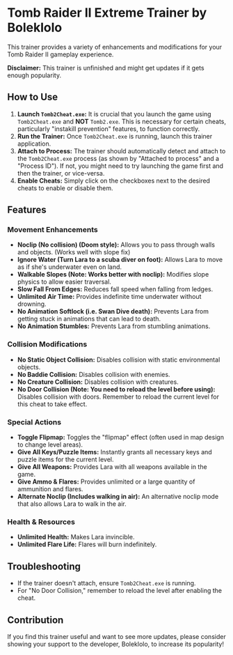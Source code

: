 # Tomb Raider II Extreme Trainer by Boleklolo

This trainer provides a variety of enhancements and modifications for your Tomb Raider II gameplay experience.

**Disclaimer:** This trainer is unfinished and might get updates if it gets enough popularity.

## How to Use

1.  **Launch `Tomb2Cheat.exe`:** It is crucial that you launch the game using `Tomb2Cheat.exe` and **NOT** `Tomb2.exe`. This is necessary for certain cheats, particularly "instakill prevention" features, to function correctly.
2.  **Run the Trainer:** Once `Tomb2Cheat.exe` is running, launch this trainer application.
3.  **Attach to Process:** The trainer should automatically detect and attach to the `Tomb2Cheat.exe` process (as shown by "Attached to process" and a "Process ID"). If not, you might need to try launching the game first and then the trainer, or vice-versa.
4.  **Enable Cheats:** Simply click on the checkboxes next to the desired cheats to enable or disable them.

## Features

### Movement Enhancements

* **Noclip (No collision) (Doom style):** Allows you to pass through walls and objects. (Works well with slope fix)
* **Ignore Water (Turn Lara to a scuba diver on foot):** Allows Lara to move as if she's underwater even on land.
* **Walkable Slopes (Note: Works better with noclip):** Modifies slope physics to allow easier traversal.
* **Slow Fall From Edges:** Reduces fall speed when falling from ledges.
* **Unlimited Air Time:** Provides indefinite time underwater without drowning.
* **No Animation Softlock (i.e. Swan Dive death):** Prevents Lara from getting stuck in animations that can lead to death.
* **No Animation Stumbles:** Prevents Lara from stumbling animations.

### Collision Modifications

* **No Static Object Collision:** Disables collision with static environmental objects.
* **No Baddie Collision:** Disables collision with enemies.
* **No Creature Collision:** Disables collision with creatures.
* **No Door Collision (Note: You need to reload the level before using):** Disables collision with doors. Remember to reload the current level for this cheat to take effect.

### Special Actions

* **Toggle Flipmap:** Toggles the "flipmap" effect (often used in map design to change level areas).
* **Give All Keys/Puzzle Items:** Instantly grants all necessary keys and puzzle items for the current level.
* **Give All Weapons:** Provides Lara with all weapons available in the game.
* **Give Ammo & Flares:** Provides unlimited or a large quantity of ammunition and flares.
* **Alternate Noclip (Includes walking in air):** An alternative noclip mode that also allows Lara to walk in the air.

### Health & Resources

* **Unlimited Health:** Makes Lara invincible.
* **Unlimited Flare Life:** Flares will burn indefinitely.

## Troubleshooting

* If the trainer doesn't attach, ensure `Tomb2Cheat.exe` is running.
* For "No Door Collision," remember to reload the level after enabling the cheat.

## Contribution

If you find this trainer useful and want to see more updates, please consider showing your support to the developer, Boleklolo, to increase its popularity!